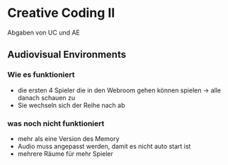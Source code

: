 # Creative Coding II

Abgaben von UC und AE

## Audiovisual Environments

### Wie es funktioniert
- die ersten 4 Spieler die in den Webroom gehen können spielen → alle danach schauen zu
- Sie wechseln sich der Reihe nach ab

### was noch nicht funktioniert
- mehr als eine Version des Memory
- Audio muss angepasst werden, damit es nicht auto start ist
- mehrere Räume für mehr Spieler
